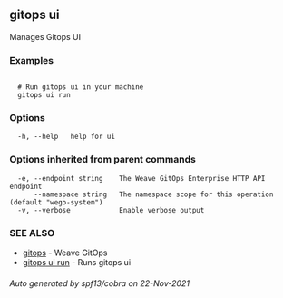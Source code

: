 ## gitops ui

Manages Gitops UI

### Examples

```

  # Run gitops ui in your machine
  gitops ui run

```

### Options

```
  -h, --help   help for ui
```

### Options inherited from parent commands

```
  -e, --endpoint string    The Weave GitOps Enterprise HTTP API endpoint
      --namespace string   The namespace scope for this operation (default "wego-system")
  -v, --verbose            Enable verbose output
```

### SEE ALSO

* [gitops](gitops.md)	 - Weave GitOps
* [gitops ui run](gitops_ui_run.md)	 - Runs gitops ui

###### Auto generated by spf13/cobra on 22-Nov-2021
